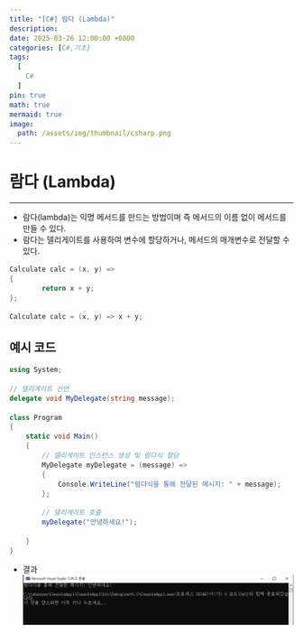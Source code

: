 ```yaml
---
title: "[C#] 람다 (Lambda)"
description: 
date: 2025-03-26 12:00:00 +0800
categories: [C#,기초]
tags:
  [
    C#
  ]
pin: true
math: true
mermaid: true
image:
  path: /assets/img/thumbnail/csharp.png
---
```


# 람다 (Lambda)

--- 

- 람다(lambda)는 익명 메서드를 만드는 방법이며 즉 메서드의 이름 없이 메서드를 만들 수 있다.
- 람다는 델리게이트를 사용하여 변수에 할당하거나, 메서드의 매개변수로 전달할 수 있다.

```c#
Calculate calc = (x, y) => 
{	
		return x + y;
};

Calculate calc = (x, y) => x + y;
```

## 예시 코드

```c#
using System;

// 델리게이트 선언
delegate void MyDelegate(string message);

class Program
{
    static void Main()
    {
        // 델리게이트 인스턴스 생성 및 람다식 할당
        MyDelegate myDelegate = (message) =>
        {
            Console.WriteLine("람다식을 통해 전달된 메시지: " + message);
        };

        // 델리게이트 호출
        myDelegate("안녕하세요!");

    }
}
```

- 결과
![004](/assets/img/C%23/004.png)